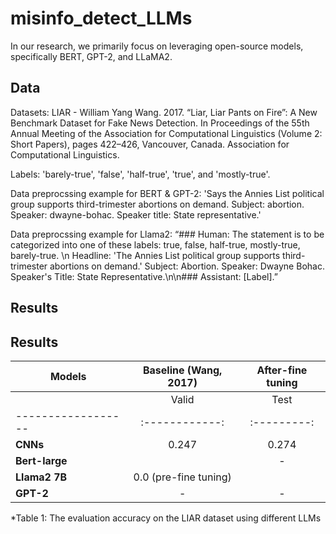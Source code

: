 # misinfo_detect_LLMs
In our research, we primarily focus on leveraging open-source models, specifically BERT, GPT-2, and LLaMA2.

## Data
Datasets: LIAR - William Yang Wang. 2017. “Liar, Liar Pants on Fire”: A New Benchmark Dataset for Fake News Detection. In Proceedings of the 55th Annual Meeting of the Association for Computational Linguistics (Volume 2: Short Papers), pages 422–426, Vancouver, Canada. Association for Computational Linguistics.

Labels: 'barely-true', 'false', 'half-true', 'true', and 'mostly-true'. 

Data preprocssing example for BERT & GPT-2: 
'Says the Annies List political group supports third-trimester abortions on demand. Subject: abortion. Speaker: dwayne-bohac. Speaker title: State representative.'

Data preprocssing example for Llama2:
“### Human: The statement is to be categorized into one of these labels: true, false, half-true, mostly-true, barely-true. \n Headline: 'The Annies List political group supports third-trimester abortions on demand.' Subject: Abortion. Speaker: Dwayne Bohac. Speaker's Title: State Representative.\n\n### Assistant: [Label].”

## Results

## Results

| Models           | Baseline (Wang, 2017) | After-fine tuning |
|------------------|:---------------------:|:-----------------:|
|                  | Valid       | Test     | Valid   | Test    |
|------------------|:------------:|:---------:|:--------:|:-------:|
| **CNNs**         | 0.247        | 0.274     | -        | -       |
| **Bert-large**   |              | -         | 0.35     | 0.34    |
| **Llama2 7B**    |  0.0 (pre-fine tuning)|        | 0.203    | -       |
| **GPT-2**        | -            | -         | 0.37        | 0.23    |
*Table 1: The evaluation accuracy on the LIAR dataset using different LLMs
